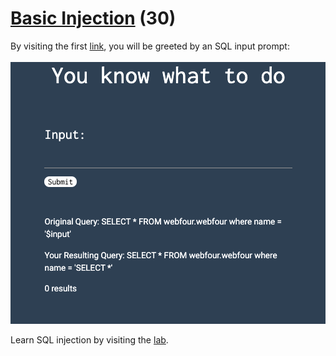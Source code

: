# [Basic Injection](https://ctflearn.com/challenge/88) (30)
By visiting the first [link](https://web.ctflearn.com/web4/), you will be greeted by an SQL input prompt: <br />
<br />
![SQL input prompt](img/site.png)

Learn SQL injection by visiting the [lab](https://ctflearn.com/lab/sql-injection-part-1).

